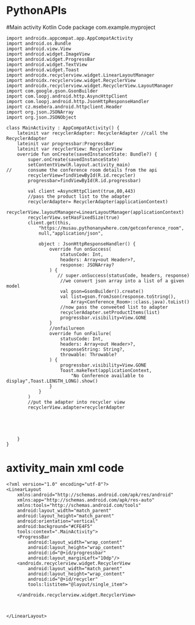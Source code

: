 # PythonAPIs
#Main activity Kotlin Code
package com.example.myproject

    import androidx.appcompat.app.AppCompatActivity
    import android.os.Bundle
    import android.view.View
    import android.widget.ImageView
    import android.widget.ProgressBar
    import android.widget.TextView
    import android.widget.Toast
    import androidx.recyclerview.widget.LinearLayoutManager
    import androidx.recyclerview.widget.RecyclerView
    import androidx.recyclerview.widget.RecyclerView.LayoutManager
    import com.google.gson.GsonBuilder
    import com.loopj.android.http.AsyncHttpClient
    import com.loopj.android.http.JsonHttpResponseHandler
    import cz.msebera.android.httpclient.Header
    import org.json.JSONArray
    import org.json.JSONObject

    class MainActivity : AppCompatActivity() {
        lateinit var recyclerAdapter: RecyclerAdapter //call the RecyclerAdapter
        lateinit var progressbar:ProgressBar
        lateinit var recyclerView: RecyclerView
        override fun onCreate(savedInstanceState: Bundle?) {
            super.onCreate(savedInstanceState)
            setContentView(R.layout.activity_main)
    //      consume the conference room details from the api
            recyclerView=findViewById(R.id.recycler)
            progressbar=findViewById(R.id.progressbar)

            val client =AsyncHttpClient(true,80,443)
            //pass the product list to the adapter
            recyclerAdapter= RecyclerAdapter(applicationContext)
            recyclerView.layoutManager=LinearLayoutManager(applicationContext)
            recyclerView.setHasFixedSize(true)
            client.get(this,
                "https://musau.pythonanywhere.com/getconference_room",
                null,"application/json",

                object : JsonHttpResponseHandler() {
                    override fun onSuccess(
                        statusCode: Int,
                        headers: Array<out Header>?,
                        response: JSONArray?
                    ) {
                       // super.onSuccess(statusCode, headers, response)
                        //we convert json array into a list of a given model
                        val gson=GsonBuilder().create()
                        val list=gson.fromJson(response.toString(),
                            Array<Conference_Room>::class.java).toList()
                        //now pass the conveeted list to adapter
                        recyclerAdapter.setProductItems(list)
                        progressbar.visibility=View.GONE
                    }
                    //onfailureon
                    override fun onFailure(
                        statusCode: Int,
                        headers: Array<out Header>?,
                        responseString: String?,
                        throwable: Throwable?
                    ) {
                        progressbar.visibility=View.GONE
                        Toast.makeText(applicationContext,
                            "No Conference available to display",Toast.LENGTH_LONG).show()
                    }
                }
            )
            //put the adapter into recycler view
            recyclerView.adapter=recyclerAdapter





        }
    }
# axtivity_main xml code
    <?xml version="1.0" encoding="utf-8"?>
    <LinearLayout
        xmlns:android="http://schemas.android.com/apk/res/android"
        xmlns:app="http://schemas.android.com/apk/res-auto"
        xmlns:tools="http://schemas.android.com/tools"
        android:layout_width="match_parent"
        android:layout_height="match_parent"
        android:orientation="vertical"
        android:background="#CFE4F5"
        tools:context=".MainActivity">
        <ProgressBar
            android:layout_width="wrap_content"
            android:layout_height="wrap_content"
            android:id="@+id/progressbar"
            android:layout_marginLeft="10dp"/>
        <androidx.recyclerview.widget.RecyclerView
            android:layout_width="match_parent"
            android:layout_height="wrap_content"
            android:id="@+id/recycler"
            tools:listitem="@layout/single_item">

        </androidx.recyclerview.widget.RecyclerView>



    </LinearLayout>
